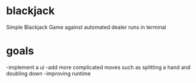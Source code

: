 # blackjack
Simple Blackjack Game against automated dealer runs in terminal

# goals
-implement a ui
-add more complicated moves such as splitting a hand and doubling down
-improving runtime
